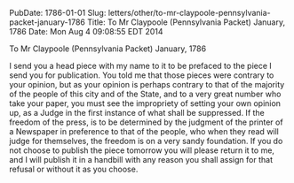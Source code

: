 PubDate: 1786-01-01
Slug: letters/other/to-mr-claypoole-pennsylvania-packet-january-1786
Title: To Mr Claypoole (Pennsylvania Packet)  January, 1786
Date: Mon Aug  4 09:08:55 EDT 2014

   To Mr Claypoole (Pennsylvania Packet)  January, 1786

   I send you a head piece with my name to it to be prefaced to the piece I
   send you for publication. You told me that those pieces were contrary to
   your opinion, but as your opinion is perhaps contrary to that of the
   majority of the people of this city and of the State, and to a very great
   number who take your paper, you must see the impropriety of setting your
   own opinion up, as a Judge in the first instance of what shall be
   suppressed. If the freedom of the press, is to be determined by the
   judgment of the printer of a Newspaper in preference to that of the
   people, who when they read will judge for themselves, the freedom is on a
   very sandy foundation. If you do not choose to publish the piece tomorrow
   you will please return it to me, and I will publish it in a handbill with
   any reason you shall assign for that refusal or without it as you choose.

    
